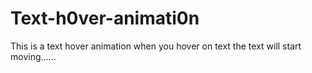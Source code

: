 # Text-h0ver-animati0n
This is a text hover animation when you hover on text the text will start moving......
